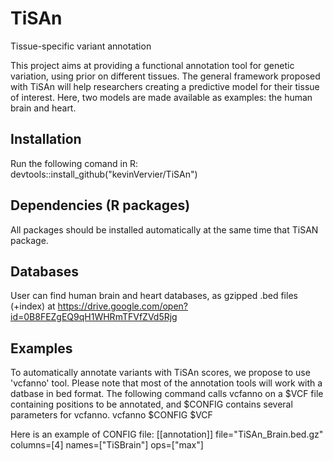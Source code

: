 # TiSAn
Tissue-specific variant annotation

This project aims at providing a functional annotation tool for genetic variation, using prior on different tissues.
The general framework proposed with TiSAn will help researchers creating a predictive model for their tissue of interest.
Here, two models are made available as examples: the human brain and heart.

## Installation 
Run the following comand in R:
devtools::install_github("kevinVervier/TiSAn")

## Dependencies (R packages)
All packages should be installed automatically at the same time that TiSAN package.

## Databases
User can find human brain and heart databases, as gzipped .bed files (+index) at https://drive.google.com/open?id=0B8FEZgEQ9qH1WHRmTFVfZVd5Rjg

## Examples
To automatically annotate variants with TiSAn scores, we propose to use 'vcfanno' tool. Please note that most of the annotation tools will work with a datbase in bed format.
The following command calls vcfanno on a $VCF file containing positions to be annotated, and $CONFIG contains several parameters for vcfanno.
vcfanno $CONFIG $VCF 

Here is an example of CONFIG file:
[[annotation]]
file="TiSAn_Brain.bed.gz"
columns=[4]
names=["TiSBrain"]
ops=["max"]


